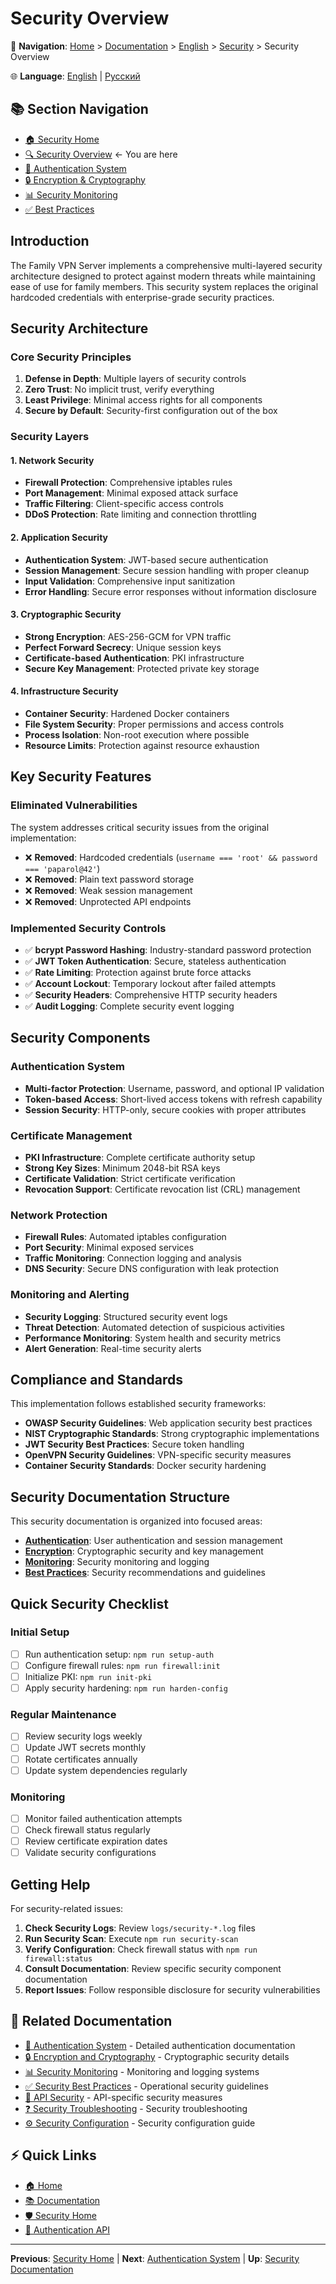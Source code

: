 # Security Overview

📍 **Navigation**: [Home](../../../README.md) > [Documentation](../../README.md) > [English](../README.md) > [Security](README.md) > Security Overview

🌐 **Language**: [English](../../en/security/overview.md) | [Русский](../../ru/security/overview.md)

## 📚 Section Navigation
- [🏠 Security Home](README.md)
- [🔍 Security Overview](overview.md) ← You are here
- [🔐 Authentication System](authentication.md)
- [🔒 Encryption & Cryptography](encryption.md)
- [📊 Security Monitoring](monitoring.md)
- [✅ Best Practices](best-practices.md)

## Introduction

The Family VPN Server implements a comprehensive multi-layered security architecture designed to protect against modern threats while maintaining ease of use for family members. This security system replaces the original hardcoded credentials with enterprise-grade security practices.

## Security Architecture

### Core Security Principles

1. **Defense in Depth**: Multiple layers of security controls
2. **Zero Trust**: No implicit trust, verify everything
3. **Least Privilege**: Minimal access rights for all components
4. **Secure by Default**: Security-first configuration out of the box

### Security Layers

#### 1. Network Security
- **Firewall Protection**: Comprehensive iptables rules
- **Port Management**: Minimal exposed attack surface
- **Traffic Filtering**: Client-specific access controls
- **DDoS Protection**: Rate limiting and connection throttling

#### 2. Application Security
- **Authentication System**: JWT-based secure authentication
- **Session Management**: Secure session handling with proper cleanup
- **Input Validation**: Comprehensive input sanitization
- **Error Handling**: Secure error responses without information disclosure

#### 3. Cryptographic Security
- **Strong Encryption**: AES-256-GCM for VPN traffic
- **Perfect Forward Secrecy**: Unique session keys
- **Certificate-based Authentication**: PKI infrastructure
- **Secure Key Management**: Protected private key storage

#### 4. Infrastructure Security
- **Container Security**: Hardened Docker containers
- **File System Security**: Proper permissions and access controls
- **Process Isolation**: Non-root execution where possible
- **Resource Limits**: Protection against resource exhaustion

## Key Security Features

### Eliminated Vulnerabilities

The system addresses critical security issues from the original implementation:

- ❌ **Removed**: Hardcoded credentials (`username === 'root' && password === 'paparol@42'`)
- ❌ **Removed**: Plain text password storage
- ❌ **Removed**: Weak session management
- ❌ **Removed**: Unprotected API endpoints

### Implemented Security Controls

- ✅ **bcrypt Password Hashing**: Industry-standard password protection
- ✅ **JWT Token Authentication**: Secure, stateless authentication
- ✅ **Rate Limiting**: Protection against brute force attacks
- ✅ **Account Lockout**: Temporary lockout after failed attempts
- ✅ **Security Headers**: Comprehensive HTTP security headers
- ✅ **Audit Logging**: Complete security event logging

## Security Components

### Authentication System
- **Multi-factor Protection**: Username, password, and optional IP validation
- **Token-based Access**: Short-lived access tokens with refresh capability
- **Session Security**: HTTP-only, secure cookies with proper attributes

### Certificate Management
- **PKI Infrastructure**: Complete certificate authority setup
- **Strong Key Sizes**: Minimum 2048-bit RSA keys
- **Certificate Validation**: Strict certificate verification
- **Revocation Support**: Certificate revocation list (CRL) management

### Network Protection
- **Firewall Rules**: Automated iptables configuration
- **Port Security**: Minimal exposed services
- **Traffic Monitoring**: Connection logging and analysis
- **DNS Security**: Secure DNS configuration with leak protection

### Monitoring and Alerting
- **Security Logging**: Structured security event logs
- **Threat Detection**: Automated detection of suspicious activities
- **Performance Monitoring**: System health and security metrics
- **Alert Generation**: Real-time security alerts

## Compliance and Standards

This implementation follows established security frameworks:

- **OWASP Security Guidelines**: Web application security best practices
- **NIST Cryptographic Standards**: Strong cryptographic implementations
- **JWT Security Best Practices**: Secure token handling
- **OpenVPN Security Guidelines**: VPN-specific security measures
- **Container Security Standards**: Docker security hardening

## Security Documentation Structure

This security documentation is organized into focused areas:

- **[Authentication](authentication.md)**: User authentication and session management
- **[Encryption](encryption.md)**: Cryptographic security and key management
- **[Monitoring](monitoring.md)**: Security monitoring and logging
- **[Best Practices](best-practices.md)**: Security recommendations and guidelines

## Quick Security Checklist

### Initial Setup
- [ ] Run authentication setup: `npm run setup-auth`
- [ ] Configure firewall rules: `npm run firewall:init`
- [ ] Initialize PKI: `npm run init-pki`
- [ ] Apply security hardening: `npm run harden-config`

### Regular Maintenance
- [ ] Review security logs weekly
- [ ] Update JWT secrets monthly
- [ ] Rotate certificates annually
- [ ] Update system dependencies regularly

### Monitoring
- [ ] Monitor failed authentication attempts
- [ ] Check firewall status regularly
- [ ] Review certificate expiration dates
- [ ] Validate security configurations

## Getting Help

For security-related issues:

1. **Check Security Logs**: Review `logs/security-*.log` files
2. **Run Security Scan**: Execute `npm run security-scan`
3. **Verify Configuration**: Check firewall status with `npm run firewall:status`
4. **Consult Documentation**: Review specific security component documentation
5. **Report Issues**: Follow responsible disclosure for security vulnerabilities

## 🔗 Related Documentation
- [🔐 Authentication System](authentication.md) - Detailed authentication documentation
- [🔒 Encryption and Cryptography](encryption.md) - Cryptographic security details
- [📊 Security Monitoring](monitoring.md) - Monitoring and logging systems
- [✅ Security Best Practices](best-practices.md) - Operational security guidelines
- [🔌 API Security](../api/authentication.md) - API-specific security measures
- [❓ Security Troubleshooting](../troubleshooting/common-issues.md) - Security troubleshooting
- [⚙️ Security Configuration](../configuration/security.md) - Security configuration guide

## ⚡ Quick Links
- [🏠 Home](../../../README.md)
- [📚 Documentation](../../README.md)
- [🛡️ Security Home](README.md)
- [🔐 Authentication API](../api/authentication.md)

---
**Previous**: [Security Home](README.md) | **Next**: [Authentication System](authentication.md) | **Up**: [Security Documentation](README.md)